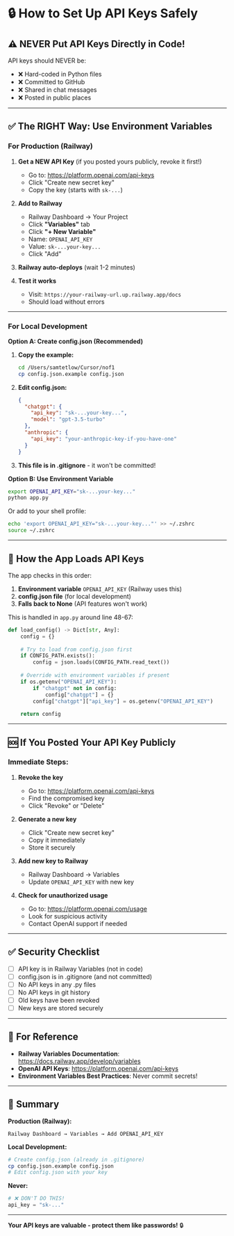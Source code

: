 # 🔒 How to Set Up API Keys Safely

## ⚠️ NEVER Put API Keys Directly in Code!

API keys should NEVER be:
- ❌ Hard-coded in Python files
- ❌ Committed to GitHub
- ❌ Shared in chat messages
- ❌ Posted in public places

---

## ✅ The RIGHT Way: Use Environment Variables

### **For Production (Railway)**

1. **Get a NEW API Key** (if you posted yours publicly, revoke it first!)
   - Go to: https://platform.openai.com/api-keys
   - Click "Create new secret key"
   - Copy the key (starts with `sk-...`)

2. **Add to Railway**
   - Railway Dashboard → Your Project
   - Click **"Variables"** tab
   - Click **"+ New Variable"**
   - Name: `OPENAI_API_KEY`
   - Value: `sk-...your-key...`
   - Click "Add"

3. **Railway auto-deploys** (wait 1-2 minutes)

4. **Test it works**
   - Visit: `https://your-railway-url.up.railway.app/docs`
   - Should load without errors

---

### **For Local Development**

**Option A: Create config.json (Recommended)**

1. **Copy the example:**
   ```bash
   cd /Users/samtetlow/Cursor/nof1
   cp config.json.example config.json
   ```

2. **Edit config.json:**
   ```json
   {
     "chatgpt": {
       "api_key": "sk-...your-key...",
       "model": "gpt-3.5-turbo"
     },
     "anthropic": {
       "api_key": "your-anthropic-key-if-you-have-one"
     }
   }
   ```

3. **This file is in .gitignore** - it won't be committed!

**Option B: Use Environment Variable**

```bash
export OPENAI_API_KEY="sk-...your-key..."
python app.py
```

Or add to your shell profile:
```bash
echo 'export OPENAI_API_KEY="sk-...your-key..."' >> ~/.zshrc
source ~/.zshrc
```

---

## 🔐 How the App Loads API Keys

The app checks in this order:

1. **Environment variable** `OPENAI_API_KEY` (Railway uses this)
2. **config.json file** (for local development)
3. **Falls back to None** (API features won't work)

This is handled in `app.py` around line 48-67:

```python
def load_config() -> Dict[str, Any]:
    config = {}
    
    # Try to load from config.json first
    if CONFIG_PATH.exists():
        config = json.loads(CONFIG_PATH.read_text())
    
    # Override with environment variables if present
    if os.getenv("OPENAI_API_KEY"):
        if "chatgpt" not in config:
            config["chatgpt"] = {}
        config["chatgpt"]["api_key"] = os.getenv("OPENAI_API_KEY")
    
    return config
```

---

## 🆘 If You Posted Your API Key Publicly

### **Immediate Steps:**

1. **Revoke the key**
   - Go to: https://platform.openai.com/api-keys
   - Find the compromised key
   - Click "Revoke" or "Delete"

2. **Generate a new key**
   - Click "Create new secret key"
   - Copy it immediately
   - Store it securely

3. **Add new key to Railway**
   - Railway Dashboard → Variables
   - Update `OPENAI_API_KEY` with new key

4. **Check for unauthorized usage**
   - Go to: https://platform.openai.com/usage
   - Look for suspicious activity
   - Contact OpenAI support if needed

---

## ✅ Security Checklist

- [ ] API key is in Railway Variables (not in code)
- [ ] config.json is in .gitignore (and not committed)
- [ ] No API keys in any .py files
- [ ] No API keys in git history
- [ ] Old keys have been revoked
- [ ] New keys are stored securely

---

## 📖 For Reference

- **Railway Variables Documentation**: https://docs.railway.app/develop/variables
- **OpenAI API Keys**: https://platform.openai.com/api-keys
- **Environment Variables Best Practices**: Never commit secrets!

---

## 🎯 Summary

**Production (Railway):**
```
Railway Dashboard → Variables → Add OPENAI_API_KEY
```

**Local Development:**
```bash
# Create config.json (already in .gitignore)
cp config.json.example config.json
# Edit config.json with your key
```

**Never:**
```python
# ❌ DON'T DO THIS!
api_key = "sk-..." 
```

---

**Your API keys are valuable - protect them like passwords!** 🔒

